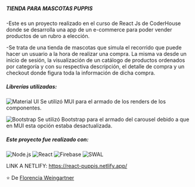 ##### TIENDA PARA MASCOTAS PUPPIS

-Este es un proyecto realizado en el curso de React Js de CoderHouse donde se desarrolla una app de un e-commerce para poder vender productos de un rubro a elección.

-Se trata de una tienda de mascotas que simula el recorrido que puede hacer un usuario a la hora de realizar una compra. La misma va desde un inicio de sesión, la visualización de un catálogo de productos ordenados por categoría y con su respectiva descripción, el detalle de compra y un checkout donde figura toda la información de dicha compra.

##### Librerías utilizadas:

![Material UI](https://img.shields.io/badge/MUI-Material%20UI-blue)
Se utilizó MUI para el armado de los renders de los componentes.

![Bootstrap](https://img.shields.io/badge/-Bootstrap-563D7C?style=flat-square&logo=Bootstrap)
Se utilizó Bootstrap para el armado del carousel debido a que en MUI esta opción estaba desactualizada.

##### Este proyecto fue realizado con:

![Node.js](https://img.shields.io/badge/-Node.js-222222?style=flat&logo=node.js&logoColor=339933)
![React](https://img.shields.io/badge/-React-222222?style=flat&logo=React&logoColor=61DAFB)
![Firebase](https://img.shields.io/badge/-Firebase-FFCA28?style=flat-square&logo=firebase&logoColor=ffffff)
![SWAL](https://img.shields.io/badge/SWAL-Sweet%20Alert-orange)


LINK A NETLIFY:
https://react-puppis.netlify.app/

⭐️ De [Florencia Weingartner](https://github.com/GitMangus)

